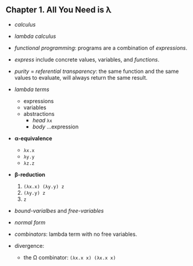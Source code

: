 ## Chapter 1. All You Need is λ

* *calculus*
* *lambda calculus*

* *functional programming*: programs are a combination of *expressions*.
* *express* include concrete values, variables, and *functions*.
* *purity* = *referential transparency*: the same function and the same values to evaluate, will always return the same result.

* *lambda terms*
  * expressions
  * variables
  * abstractions
    * *head* `λx`
    * *body* ...expression

* **α-equivalence**
  * `λx.x`
  * `λy.y`
  * `λz.z`
  
* **β-reduction**
  1. `(λx.x) (λy.y) z`
  2. `(λy.y) z`
  2. `z`

* *bound-varialbes* and *free-variables*

* *normal form*

* *combinators*: lambda term with no free variables.

* divergence:
  * the Ω combinator: `(λx.x x) (λx.x x)`
